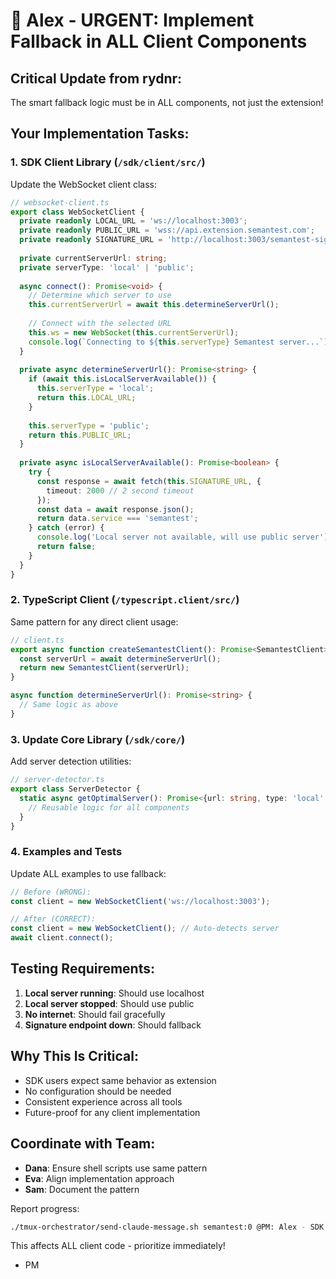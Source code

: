 # 🚨 Alex - URGENT: Implement Fallback in ALL Client Components

## Critical Update from rydnr:

The smart fallback logic must be in ALL components, not just the extension!

## Your Implementation Tasks:

### 1. SDK Client Library (`/sdk/client/src/`)

Update the WebSocket client class:

```typescript
// websocket-client.ts
export class WebSocketClient {
  private readonly LOCAL_URL = 'ws://localhost:3003';
  private readonly PUBLIC_URL = 'wss://api.extension.semantest.com';
  private readonly SIGNATURE_URL = 'http://localhost:3003/semantest-signature';
  
  private currentServerUrl: string;
  private serverType: 'local' | 'public';
  
  async connect(): Promise<void> {
    // Determine which server to use
    this.currentServerUrl = await this.determineServerUrl();
    
    // Connect with the selected URL
    this.ws = new WebSocket(this.currentServerUrl);
    console.log(`Connecting to ${this.serverType} Semantest server...`);
  }
  
  private async determineServerUrl(): Promise<string> {
    if (await this.isLocalServerAvailable()) {
      this.serverType = 'local';
      return this.LOCAL_URL;
    }
    
    this.serverType = 'public';
    return this.PUBLIC_URL;
  }
  
  private async isLocalServerAvailable(): Promise<boolean> {
    try {
      const response = await fetch(this.SIGNATURE_URL, {
        timeout: 2000 // 2 second timeout
      });
      const data = await response.json();
      return data.service === 'semantest';
    } catch (error) {
      console.log('Local server not available, will use public server');
      return false;
    }
  }
}
```

### 2. TypeScript Client (`/typescript.client/src/`)

Same pattern for any direct client usage:

```typescript
// client.ts
export async function createSemantestClient(): Promise<SemantestClient> {
  const serverUrl = await determineServerUrl();
  return new SemantestClient(serverUrl);
}

async function determineServerUrl(): Promise<string> {
  // Same logic as above
}
```

### 3. Update Core Library (`/sdk/core/`)

Add server detection utilities:

```typescript
// server-detector.ts
export class ServerDetector {
  static async getOptimalServer(): Promise<{url: string, type: 'local' | 'public'}> {
    // Reusable logic for all components
  }
}
```

### 4. Examples and Tests

Update ALL examples to use fallback:

```typescript
// Before (WRONG):
const client = new WebSocketClient('ws://localhost:3003');

// After (CORRECT):
const client = new WebSocketClient(); // Auto-detects server
await client.connect();
```

## Testing Requirements:

1. **Local server running**: Should use localhost
2. **Local server stopped**: Should use public
3. **No internet**: Should fail gracefully
4. **Signature endpoint down**: Should fallback

## Why This Is Critical:

- SDK users expect same behavior as extension
- No configuration should be needed
- Consistent experience across all tools
- Future-proof for any client implementation

## Coordinate with Team:

- **Dana**: Ensure shell scripts use same pattern
- **Eva**: Align implementation approach
- **Sam**: Document the pattern

Report progress:
```bash
./tmux-orchestrator/send-claude-message.sh semantest:0 @PM: Alex - SDK fallback implementation complete
```

This affects ALL client code - prioritize immediately!

- PM